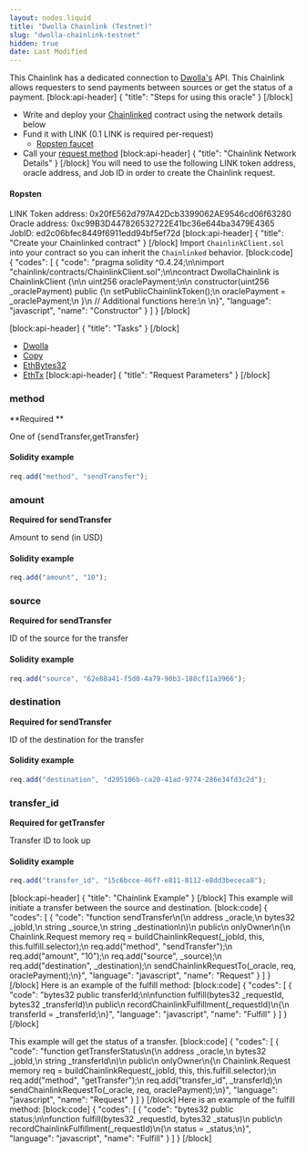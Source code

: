 ```yaml
---
layout: nodes.liquid
title: "Dwolla Chainlink (Testnet)"
slug: "dwolla-chainlink-testnet"
hidden: true
date: Last Modified
---
```

This Chainlink has a dedicated connection to <a href="https://www.dwolla.com/" target="_blank">Dwolla's</a> API. This Chainlink allows requesters to send payments between sources or get the status of a payment.
[block:api-header]
{
  "title": "Steps for using this oracle"
}
[/block]
- Write and deploy your [Chainlinked](doc:getting-started)  contract using the network details below
- Fund it with LINK (0.1 LINK is required per-request)
  - <a href="https://ropsten.chain.link/" target="_blank">Ropsten faucet</a>
- Call your [request method](#section-chainlink-example) 
[block:api-header]
{
  "title": "Chainlink Network Details"
}
[/block]
You will need to use the following LINK token address, oracle address, and Job ID in order to create the Chainlink request.

#### Ropsten
LINK Token address: 0x20fE562d797A42Dcb3399062AE9546cd06f63280
Oracle address: 0xc99B3D447826532722E41bc36e644ba3479E4365
JobID: ed2c06bfec8449f6911edd94bf5ef72d
[block:api-header]
{
  "title": "Create your Chainlinked contract"
}
[/block]
Import `ChainlinkClient.sol` into your contract so you can inherit the `Chainlinked` behavior.
[block:code]
{
  "codes": [
    {
      "code": "pragma solidity ^0.4.24;\n\nimport \"chainlink/contracts/ChainlinkClient.sol\";\n\ncontract DwollaChainlink is ChainlinkClient {\n\n  uint256 oraclePayment;\n\n  constructor(uint256 _oraclePayment) public {\n    setPublicChainlinkToken();\n    oraclePayment = _oraclePayment;\n  }\n  // Additional functions here:\n  \n}",
      "language": "javascript",
      "name": "Constructor"
    }
  ]
}
[/block]

[block:api-header]
{
  "title": "Tasks"
}
[/block]
- [Dwolla](doc:external-adapters)
- [Copy](doc:adapters#section-copy)
- [EthBytes32](doc:adapters#section-ethbytes32)
- [EthTx](doc:adapters#section-ethtx)
[block:api-header]
{
  "title": "Request Parameters"
}
[/block]
### method

**Required **

One of {sendTransfer,getTransfer}

#### Solidity example

```javascript
req.add("method", "sendTransfer");
```

### amount

**Required for sendTransfer**

Amount to send (in USD)

#### Solidity example

```javascript
req.add("amount", "10");
```

### source

**Required for sendTransfer**

ID of the source for the transfer

#### Solidity example

```javascript
req.add("source", "62e88a41-f5d0-4a79-90b3-188cf11a3966");
```

### destination

**Required for sendTransfer**

ID of the destination for the transfer

#### Solidity example

```javascript
req.add("destination", "d295106b-ca20-41ad-9774-286e34fd3c2d");
```

### transfer_id

**Required for getTransfer**

Transfer ID to look up

#### Solidity example

```javascript
req.add("transfer_id", "15c6bcce-46f7-e811-8112-e8dd3bececa8");
```
[block:api-header]
{
  "title": "Chainlink Example"
}
[/block]
This example will initiate a transfer between the source and destination.
[block:code]
{
  "codes": [
    {
      "code": "function sendTransfer\n(\n  address _oracle,\n  bytes32 _jobId,\n  string _source,\n  string _destination\n)\n  public\n  onlyOwner\n{\n  Chainlink.Request memory req = buildChainlinkRequest(_jobId, this, this.fulfill.selector);\n  req.add(\"method\", \"sendTransfer\");\n  req.add(\"amount\", \"10\");\n  req.add(\"source\", _source);\n  req.add(\"destination\", _destination);\n  sendChainlinkRequestTo(_oracle, req, oraclePayment);\n}",
      "language": "javascript",
      "name": "Request"
    }
  ]
}
[/block]
Here is an example of the fulfill method:
[block:code]
{
  "codes": [
    {
      "code": "bytes32 public transferId;\n\nfunction fulfill(bytes32 _requestId, bytes32 _transferId)\n  public\n  recordChainlinkFulfillment(_requestId)\n{\n  transferId = _transferId;\n}",
      "language": "javascript",
      "name": "Fulfill"
    }
  ]
}
[/block]

This example will get the status of a transfer.
[block:code]
{
  "codes": [
    {
      "code": "function getTransferStatus\n(\n  address _oracle,\n  bytes32 _jobId,\n  string _transferId\n)\n  public\n  onlyOwner\n{\n  Chainlink.Request memory req = buildChainlinkRequest(_jobId, this, this.fulfill.selector);\n  req.add(\"method\", \"getTransfer\");\n  req.add(\"transfer_id\", _transferId);\n  sendChainlinkRequestTo(_oracle, req, oraclePayment);\n}",
      "language": "javascript",
      "name": "Request"
    }
  ]
}
[/block]
Here is an example of the fulfill method:
[block:code]
{
  "codes": [
    {
      "code": "bytes32 public status;\n\nfunction fulfill(bytes32 _requestId, bytes32 _status)\n  public\n  recordChainlinkFulfillment(_requestId)\n{\n  status = _status;\n}",
      "language": "javascript",
      "name": "Fulfill"
    }
  ]
}
[/block]